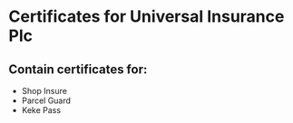 # Certificates for Universal Insurance Plc

## Contain certificates for:

- Shop Insure
- Parcel Guard
- Keke Pass
